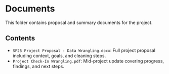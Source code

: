 # Documents

This folder contains proposal and summary documents for the project.

## Contents
- `SP25 Project Proposal - Data Wrangling.docx`: Full project proposal including context, goals, and cleaning steps.
- `Project Check-In Wrangling.pdf`: Mid-project update covering progress, findings, and next steps.
